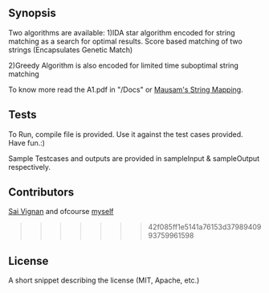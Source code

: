 

## Synopsis

Two algorithms are available:
1)IDA star algorithm encoded for string matching as a search for optimal results.
Score based matching of two strings (Encapsulates Genetic Match)

2)Greedy Algorithm is also encoded for limited time suboptimal string matching

To know more read the A1.pdf in "/Docs" or [Mausam's String Mapping](http://www.cse.iitd.ac.in/~mausam/courses/csl333/spring2015/A1/A1.pdf).

## Tests

To Run, compile file is provided. Use it against the test cases provided. Have fun.:)

Sample Testcases and outputs are provided in sampleInput & sampleOutput respectively.

## Contributors

[Sai Vignan](http://www.cse.iitd.ac.in/~cs5120289) and ofcourse [myself](https://githib.com/code-hippo)
>>>>>>> 42f085ff1e5141a76153d3798940993759961598

## License

A short snippet describing the license (MIT, Apache, etc.)
